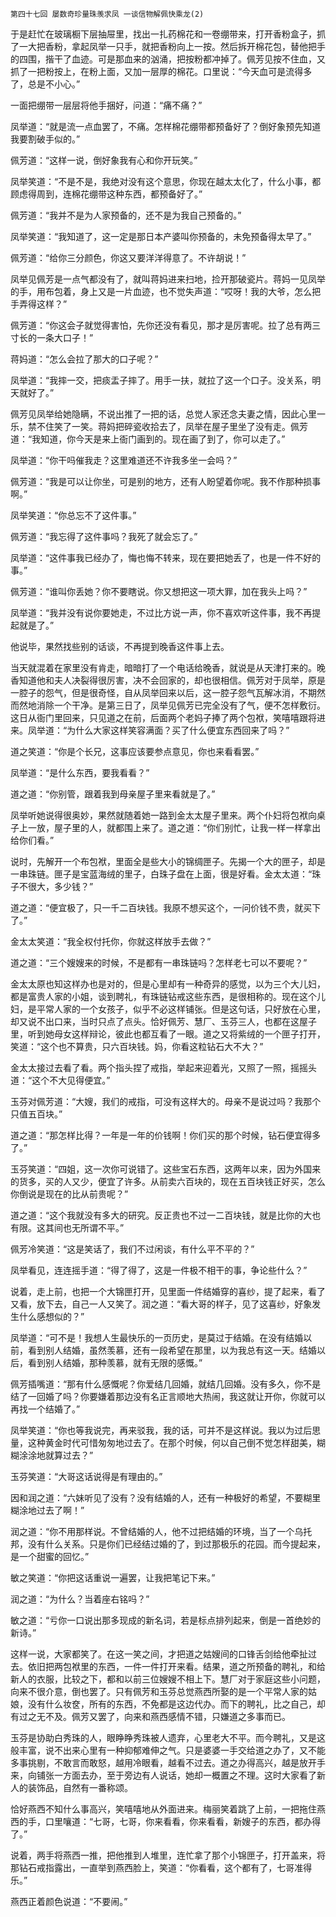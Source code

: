     第四十七回 屡数奇珍量珠羡求凤 一谈信物解佩快乘龙(2) 

   于是赶忙在玻璃橱下层抽屉里，找出一扎药棉花和一卷绷带来，打开香粉盒子，抓了一大把香粉，拿起凤举一只手，就把香粉向上一按。然后拆开棉花包，替他把手的四围，揩干了血迹。可是那血来的汹涌，把按粉都冲掉了。佩芳见按不住血，又抓了一把粉按上，在粉上面，又加一层厚的棉花。口里说：“今天血可是流得多了，总是不小心。”

   一面把绷带一层层将他手捆好，问道：“痛不痛？”

   凤举道：“就是流一点血罢了，不痛。怎样棉花绷带都预备好了？倒好象预先知道我要割破手似的。”

   佩芳道：“这样一说，倒好象我有心和你开玩笑。”

   凤举笑道：“不是不是，我绝对没有这个意思，你现在越太太化了，什么小事，都顾虑得周到，连棉花绷带这种东西，都预备好了。”

   佩芳道：“我并不是为人家预备的，还不是为我自己预备的。”

   凤举笑道：“我知道了，这一定是那日本产婆叫你预备的，未免预备得太早了。”

   佩芳道：“给你三分颜色，你这又要洋洋得意了。不许胡说！”

   凤举见佩芳是一点气都没有了，就叫蒋妈进来扫地，捡开那破瓷片。蒋妈一见凤举的手，用布包着，身上又是一片血迹，也不觉失声道：“哎呀！我的大爷，怎么把手弄得这样？”

   佩芳道：“你这会子就觉得害怕，先你还没有看见，那才是厉害呢。拉了总有两三寸长的一条大口子！”

   蒋妈道：“怎么会拉了那大的口子呢？”

   凤举道：“我摔一交，把痰盂子摔了。用手一扶，就拉了这一个口子。没关系，明天就好了。”

   佩芳见凤举给她隐瞒，不说出推了一把的话，总觉人家还念夫妻之情，因此心里一乐，禁不住笑了一笑。蒋妈把碎瓷收拾去了，凤举在屋子里坐了没有走。佩芳道：“我知道，你今天是来上衙门画到的。现在画了到了，你可以走了。”

   凤举道：“你干吗催我走？这里难道还不许我多坐一会吗？”

   佩芳道：“我是可以让你坐，可是别的地方，还有人盼望着你呢。我不作那种损事啊。”

   凤举笑道：“你总忘不了这件事。”

   佩芳道：“我忘得了这件事吗？我死了就会忘了。”

   凤举道：“这件事我已经办了，悔也悔不转来，现在要把她丢了，也是一件不好的事。”

   佩芳道：“谁叫你丢她？你不要瞎说。你又想把这一项大罪，加在我头上吗？”

   凤举道：“我并没有说你要她走，不过比方说一声，你不喜欢听这件事，我不再提起就是了。”

   他说毕，果然找些别的话谈，不再提到晚香这件事上去。

   当天就混着在家里没有肯走，暗暗打了一个电话给晚香，就说是从天津打来的。晚香知道他和夫人决裂得很厉害，决不会回家的，却也很相信。佩芳对于凤举，原是一腔子的怨气，但是很奇怪，自从凤举回来以后，这一腔子怨气瓦解冰消，不期然而然地消除一个干净。是第三日了，凤举见佩芳已完全没有了气，便不怎样敷衍。这日从衙门里回来，只见道之在前，后面两个老妈子捧了两个包袱，笑嘻嘻跟将进来。凤举道：“为什么大家这样笑容满面？买了什么便宜东西回来了吗？”

   道之笑道：“你是个长兄，这事应该要参点意见，你也来看看罢。”

   凤举道：“是什么东西，要我看看？”

   道之道：“你别管，跟着我到母亲屋子里来看就是了。”

   凤举听她说得很奥妙，果然就随着她一路到金太太屋子里来。两个仆妇将包袱向桌子上一放，屋子里的人，就都围上来了。道之道：“你们别忙，让我一样一样拿出给你们看。”

   说时，先解开一个布包袱，里面全是些大小的锦绸匣子。先揭一个大的匣子，却是一串珠链。匣子是宝蓝海绒的里子，白珠子盘在上面，很是好看。金太太道：“珠子不很大，多少钱？”

   道之道：“便宜极了，只一千二百块钱。我原不想买这个，一问价钱不贵，就买下了。”

   金太太笑道：“我全权付托你，你就这样放手去做？”

   道之道：“三个嫂嫂来的时候，不是都有一串珠链吗？怎样老七可以不要呢？”

   金太太原也知这样办也是对的，但是心里却有一种奇异的感觉，以为三个大儿妇，都是富贵人家的小姐，谈到聘礼，有珠链钻戒这些东西，是很相称的。现在这个儿妇，是平常人家的一个女孩子，似乎不必这样铺张。但是这句话，只好放在心里，却又说不出口来，当时只点了点头。恰好佩芳、慧厂、玉芬三人，也都在这屋子里，听到她母女这样辩论，彼此也都互看了一眼。道之又将紫绒的一个匣子打开，笑道：“这个也不算贵，只六百块钱。妈，你看这粒钻石大不大？”

   金太太接过去看了看。两个指头捏了戒指，举起来迎着光，又照了一照，摇摇头道：“这个不大见得便宜。”

   玉芬对佩芳道：“大嫂，我们的戒指，可没有这样大的。母亲不是说过吗？我那个只值五百块。”

   道之道：“那怎样比得？一年是一年的价钱啊！你们买的那个时候，钻石便宜得多了。”

   玉芬笑道：“四姐，这一次你可说错了。这些宝石东西，这两年以来，因为外国来的货多，买的人又少，便宜了许多。从前卖六百块的，现在五百块钱正好买，怎么你倒说是现在的比从前贵呢？”

   道之道：“这个我就没有多大的研究。反正贵也不过一二百块钱，就是比你的大也有限。这其间也无所谓不平。”

   佩芳冷笑道：“这是笑话了，我们不过闲谈，有什么平不平的？”

   凤举看见，连连摇手道：“得了得了，这是一件极不相干的事，争论些什么？”

   说着，走上前，也把一个大锦匣打开，见里面一件结婚穿的喜纱，提了起来，看了又看，放下去，自己一人又笑了。润之道：“看大哥的样子，见了这喜纱，好象发生什么感想似的？”

   凤举道：“可不是！我想人生最快乐的一页历史，是莫过于结婚。在没有结婚以前，看到别人结婚，虽然羡慕，还有一段希望在那里，以为我总有这一天。结婚以后，看到别人结婚，那种羡慕，就有无限的感慨。”

   佩芳插嘴道：“那有什么感慨呢？你爱结几回婚，就结几回婚。没有多久，你不是结了一回婚了吗？你要嫌着那边没有名正言顺地大热闹，我这就让开你，你就可以再找一个结婚了。”

   凤举笑道：“你也等我说完，再来驳我，我的话，可并不是这样说。我以为过后思量，这种黄金时代可惜匆匆地过去了。在那个时候，何以自己倒不觉怎样甜美，糊糊涂涂地就算过去？”

   玉芬笑道：“大哥这话说得是有理由的。”

   因和润之道：“六妹听见了没有？没有结婚的人，还有一种极好的希望，不要糊里糊涂地过去了啊！”

   润之道：“你不用那样说。不曾结婚的人，他不过把结婚的环境，当了一个乌托邦，没有什么关系。只是你们已经结过婚的了，到过那极乐的花园。而今提起来，是一个甜蜜的回忆。”

   敏之笑道：“你把这话重说一遍罢，让我把笔记下来。”

   润之道：“为什么？当着座右铭吗？”

   敏之道：“亏你一口说出那多现成的新名词，若是标点排列起来，倒是一首绝妙的新诗。”

   这样一说，大家都笑了。在这一笑之间，才把道之姑嫂间的口锋舌剑给他牵扯过去。依旧把两包袱里的东西，一件一件打开来看。结果，道之所预备的聘礼，和给新人的衣服，比较之下，都和以前三位嫂嫂不相上下。慧厂对于家庭这些小问题，向来不很介意，倒也罢了。只有佩芳和玉芬总觉燕西所娶的是一个平常人家的姑娘，没有什么妆奁，所有的东西，不免都是这边代办。而下的聘礼，比之自己，却有过之无不及。佩芳又罢了，向来和燕西感情不错，只嫌道之多事而已。

   玉芬是协助白秀珠的人，眼睁睁秀珠被人遗弃，心里老大不平。而今聘礼，又是这般丰富，说不出来心里有一种抑郁难伸之气。只是婆婆一手交给道之办了，又不能多事挑剔，不敢言而敢怒，越用冷眼看，越看不过去。道之办得高兴，越是放开手来，向铺张一方面去办，至于旁边有人说话，她却一概置之不理。这时大家看了新人的装饰品，自然有一番称颂。

   恰好燕西不知什么事高兴，笑嘻嘻地从外面进来。梅丽笑着跳了上前，一把拖住燕西的手，口里嚷道：“七哥，七哥，你来看看，你来看看，新嫂子的东西，都办得了。”

   说着，两手将燕西一推，把他推到人堆里，连忙拿了那个小锦匣子，打开盖来，将那钻石戒指露出，一直举到燕西脸上，笑道：“你看看，这个都有了，七哥准得乐。”

   燕西正着颜色说道：“不要闹。”


